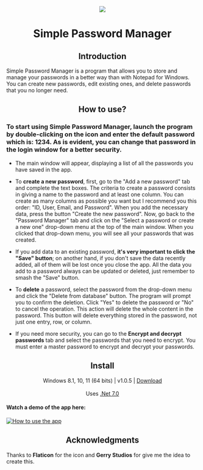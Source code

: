 <p align="center">
  <a href="https://postimg.cc/"><img src="https://i.postimg.cc/44FmXGxH/ico-pass-1.png"></a>
</p>
<h1 align="center">Simple Password Manager</h1>


<h2 align="center">Introduction</h2>
<p align="left">
Simple Password Manager is a program that allows you to store and manage your passwords in a better way than with Notepad for Windows. You can create new passwords, edit existing ones, and delete passwords that you no longer need.
</p>

<h2 align="center">How to use?</h2>

<h3 align="left">To start using Simple Password Manager, launch the program by double-clicking on the icon and enter the default password which is: 1234. As is evident, you can change that password in the login window for a better security.</h3>

- The main window will appear, displaying a list of all the passwords you have saved in the app. 

- To **create a new password**, first, go to the "Add a new password" tab and complete the text boxes. The criteria to create a password consists in giving a name to the password and at least one column. You can create as many columns as possible you want but I recommend you this order: "ID, User, Email, and Password". When you add the necessary data, press the button "Create the new password". Now, go back to the "Password Manager" tab and click on the "Select a password or create a new one" drop-down menu at the top of the main window. When you clicked that drop-down menu, you will see all your passwords that was created. 

- If you add data to an existing password, **it's very important to click the "Save" button**; on another hand, if you don't save the data recently added, all of them will be lost once you close the app. All the data you add to a password always can be updated or deleted, just remember to smash the "Save" button.

- To **delete** a password, select the password from the drop-down menu and click the "Delete from database" button. The program will prompt you to confirm the deletion. Click "Yes" to delete the password or "No" to cancel the operation. This action will delete the whole content in the password. This button will delete everything stored in the password, not just one entry, row, or column.

- If you need more security, you can go to the **Encrypt and decrypt passwords** tab and select the passwords that you need to encrypt. You must enter a master password to encrypt and decrypt your passwords.

<h2 align="center">Install</h2>
<p align="center">
  Windows 8.1, 10, 11 (64 bits) | v1.0.5 | <a href="https://github.com/lextrack/Simple-Password-Manager/releases/download/1.0.5/Simple-Password-Manager.1.0.5.Portable.7z">Download</a><br><br>
  Uses <a href="https://dotnet.microsoft.com/en-us/download/dotnet/7.0">.Net 7.0</a><br>


<h4>Watch a demo of the app here:</h4>

  [![How to use the app](https://i.postimg.cc/hvWcrTPQ/passwordmanager.png)](https://youtu.be/lUHBT6GWCA0)


</p>

<h2 align="center">Acknowledgments</h2>

Thanks to **Flaticon** for the icon and **Gerry Studios** for give me the idea to create this.
